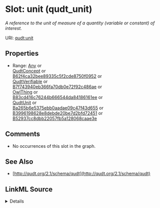 

# Slot: unit (qudt_unit)


_A reference to the unit of measure of a quantity (variable or constant) of interest._







URI: [qudt:unit](http://qudt.org/schema/qudt/unit)



<!-- no inheritance hierarchy -->








## Properties

* Range: [Any](../classes/Any.md)&nbsp;or&nbsp;<br />[QudtConcept](../classes/QudtConcept.md)&nbsp;or&nbsp;<br />[B62f4ca32bee89335c5f2cde8750f0952](../classes/B62f4ca32bee89335c5f2cde8750f0952.md)&nbsp;or&nbsp;<br />[QudtVerifiable](../classes/QudtVerifiable.md)&nbsp;or&nbsp;<br />[B7f743940eb366fa70db0e72f92c486ae](../classes/B7f743940eb366fa70db0e72f92c486ae.md)&nbsp;or&nbsp;<br />[OwlThing](../classes/OwlThing.md)&nbsp;or&nbsp;<br />[B83cd416c76244b666544da84186161ee](../classes/B83cd416c76244b666544da84186161ee.md)&nbsp;or&nbsp;<br />[QudtUnit](../classes/QudtUnit.md)&nbsp;or&nbsp;<br />[Ba265b6e5375ebb0aadae09c47f43d655](../classes/Ba265b6e5375ebb0aadae09c47f43d655.md)&nbsp;or&nbsp;<br />[B3996198628e8debde20be7d2bfd72451](../classes/B3996198628e8debde20be7d2bfd72451.md)&nbsp;or&nbsp;<br />[B52937cc8dbb22057fb5a128068caae3e](../classes/B52937cc8dbb22057fb5a128068caae3e.md)





## Comments

* No occurrences of this slot in the graph.

## See Also

* [http://qudt.org/2.1/schema/qudt](http://qudt.org/2.1/schema/qudt)



## LinkML Source

<details>

```yaml
name: qudt_unit
description: A reference to the unit of measure of a quantity (variable or constant)
  of interest.
title: unit
comments:
- No occurrences of this slot in the graph.
from_schema: sawgraph-kg
source: http://qudt.org/2.1/schema/qudt
see_also:
- http://qudt.org/2.1/schema/qudt
deprecated_element_has_exact_replacement: http://qudt.org/schema/qudt/hasUnit
rank: 1000
slot_uri: qudt:unit
alias: qudt_unit
range: Any
any_of:
- range: qudt_Concept
- range: __B62f4ca32bee89335c5f2cde8750f0952
- range: qudt_Verifiable
- range: __B7f743940eb366fa70db0e72f92c486ae
- range: owl_Thing
- range: __B83cd416c76244b666544da84186161ee
- range: qudt_Unit
- range: __Ba265b6e5375ebb0aadae09c47f43d655
- range: __B3996198628e8debde20be7d2bfd72451
- range: __B52937cc8dbb22057fb5a128068caae3e

```
</details>